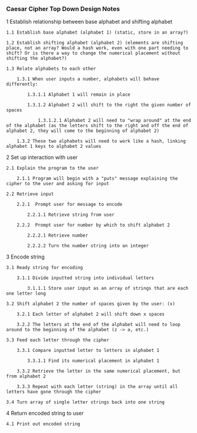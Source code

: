 ### Caesar Cipher Top Down Design Notes

1 Establish relationship between base alphabet and shifting alphabet

    1.1 Establish base alphabet (alphabet 1) (static, store in an array?)

    1.2 Establish shifting alphabet (alphabet 2) (elements are shifting place, not an array? Would a hash work, even with one part needing to shift? Or is there a way to change the numerical placement without shifting the alphabet?)

    1.3 Relate alphabets to each other

        1.3.1 When user inputs a number, alphabets will behave differently:

            1.3.1.1 Alphabet 1 will remain in place

            1.3.1.2 Alphabet 2 will shift to the right the given number of spaces

                1.3.1.2.1 Alphabet 2 will need to "wrap around" at the end of the alphabet (as the letters shift to the right and off the end of alphabet 2, they will come to the beginning of alphabet 2)

        1.3.2 These two alphabets will need to work like a hash, linking alphabet 1 keys to alphabet 2 values

2 Set up interaction with user

    2.1 Explain the program to the user

        2.1.1 Program will begin with a "puts" message explaining the cipher to the user and asking for input

    2.2 Retrieve input

        2.2.1  Prompt user for message to encode

            2.2.1.1 Retrieve string from user

        2.2.2  Prompt user for number by which to shift alphabet 2

            2.2.2.1 Retrieve number

            2.2.2.2 Turn the number string into an integer

3 Encode string

    3.1 Ready string for encoding

        3.1.1 Divide inputted string into individual letters

            3.1.1.1 Store user input as an array of strings that are each one letter long

    3.2 Shift alphabet 2 the number of spaces given by the user: (x)

        3.2.1 Each letter of alphabet 2 will shift down x spaces

        3.2.2 The letters at the end of the alphabet will need to loop around to the beginning of the alphabet (z -> a, etc.)

    3.3 Feed each letter through the cipher

        3.3.1 Compare inputted letter to letters in alphabet 1

            3.3.1.1 Find its numerical placement in alphabet 1

        3.3.2 Retrieve the letter in the same numerical placement, but from alphabet 2

        3.3.3 Repeat with each letter (string) in the array until all letters have gone through the cipher

    3.4 Turn array of single letter strings back into one string

4 Return encoded string to user

    4.1 Print out encoded string
